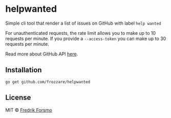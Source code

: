 # helpwanted

Simple cli tool that render a list of issues on GitHub with label `help wanted`

For unauthenticated requests, the rate limit allows you to make up to 10 requests per minute. If you provide a `--access-token` you can make up to 30 requests per minute.

Read more about GitHub API [here](https://developer.github.com/v3/search/).

## Installation

```
go get github.com/frozzare/helpwanted
```

## License

MIT © [Fredrik Forsmo](https://github.com/frozzare)

